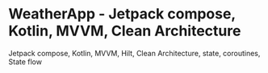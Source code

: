 # WeatherApp - Jetpack compose, Kotlin, MVVM, Clean Architecture

Jetpack compose, Kotlin, MVVM, Hilt, Clean Architecture, state, coroutines, State flow
